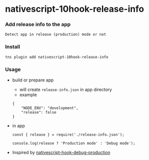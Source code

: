 # nativescript-10hook-release-info

### Add release info to the app
```
Detect app in release (production) mode or not
```

### Install
```
tns plugin add nativescript-10hook-release-info
```

### Usage

* build or prepare app
  - will create `release-info.json` in app directory
  - example
  ```
  {
      "NODE_ENV": "development",
      "release": false
  }
  ```

* in app
  ```
  const { release } = require('./release-info.json');

  console.log(release ? 'Production mode' : 'Debug mode');
  ```

* Inspired by [nativescript-hook-debug-production](https://github.com/markosko/nativescript-hook-debug-production)
